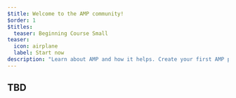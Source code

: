 ```yaml
---
$title: Welcome to the AMP community!
$order: 1
$titles:
  teaser: Beginning Course Small
teaser:
  icon: airplane
  label: Start now
description: "Learn about AMP and how it helps. Create your first AMP page!"
---
```


## TBD